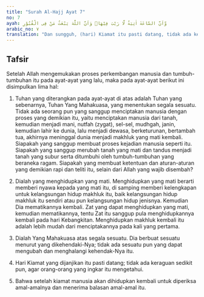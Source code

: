 ```yaml
---
title: "Surah Al-Hajj Ayat 7"
no: 7
ayah: وَّاَنَّ السَّاعَةَ اٰتِيَةٌ لَّا رَيْبَ فِيْهَاۙ وَاَنَّ اللّٰهَ يَبْعَثُ مَنْ فِى الْقُبُوْرِ 
arabic_no: ٧
translation: "Dan sungguh, (hari) Kiamat itu pasti datang, tidak ada keraguan padanya; dan sungguh, Allah akan membangkitkan siapa pun yang di dalam kubur."
---
```


## Tafsir

Setelah Allah mengemukakan proses perkembangan manusia dan tumbuh-tumbuhan itu pada ayat-ayat yang lalu, maka pada ayat-ayat berikut ini disimpulkan lima hal:

1. Tuhan yang diterangkan pada ayat-ayat di atas adalah Tuhan yang sebenarnya, Tuhan Yang Mahakuasa, yang menentukan segala sesuatu. Tidak ada seorang pun yang sanggup menciptakan manusia dengan proses yang demikian itu, yaitu menciptakan manusia dari tanah, kemudian menjadi mani, nutfah (zygat), sel-sel, mudhgah, janin, kemudian lahir ke dunia, lalu menjadi dewasa, berketurunan, bertambah tua, akhirnya meninggal dunia menjadi makhluk yang mati kembali. Siapakah yang sanggup membuat proses kejadian manusia seperti itu. Siapakah yang sanggup merubah tanah yang mati dan tandus menjadi tanah yang subur serta ditumbuhi oleh tumbuh-tumbuhan yang beraneka ragam. Siapakah yang membuat ketentuan dan aturan-aturan yang demikian rapi dan teliti itu, selain dari Allah yang wajib disembah?

2. Dialah yang menghidupkan yang mati. Menghidupkan yang mati berarti memberi nyawa kepada yang mati itu, di samping memberi kelengkapan untuk kelangsungan hidup makhluk itu, baik kelangsungan hidup makhluk itu sendiri atau pun kelangsungan hidup jenisnya. Kemudian Dia mematikannya kembali. Zat yang dapat menghidupkan yang mati, kemudian mematikannya, tentu Zat itu sanggup pula menghidupkannya kembali pada hari Kebangkitan. Menghidupkan makhluk kembali itu adalah lebih mudah dari menciptakannya pada kali yang pertama.

3. Dialah Yang Mahakuasa atas segala sesuatu. Dia berbuat sesuatu menurut yang dikehendaki-Nya; tidak ada sesuatu pun yang dapat mengubah dan menghalangi kehendak-Nya itu.

4. Hari Kiamat yang dijanjikan itu pasti datang; tidak ada keraguan sedikit pun, agar orang-orang yang ingkar itu mengetahui. 

5. Bahwa setelah kiamat manusia akan dihidupkan kembali untuk diperiksa amal-amalnya dan menerima balasan amal-amal itu.